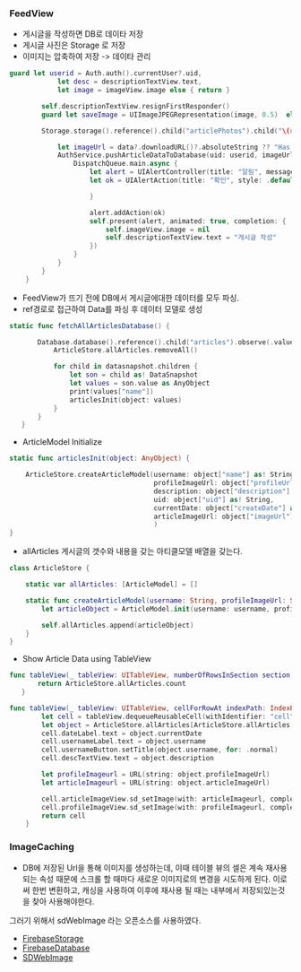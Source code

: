### FeedView

* 게시글을 작성하면 DB로 데이타 저장
* 게시글 사진은 Storage 로 저장
* 이미지는 압축하여 저장 -> 데이타 관리
```Swift
guard let userid = Auth.auth().currentUser?.uid,
            let desc = descriptionTextView.text,
            let image = imageView.image else { return }

        self.descriptionTextView.resignFirstResponder()
        guard let saveImage = UIImageJPEGRepresentation(image, 0.5)  else { return }

        Storage.storage().reference().child("articlePhotos").child("\(userid) \(desc)").putData(saveImage, metadata: nil) { (data, err) in

            let imageUrl = data?.downloadURL()?.absoluteString ?? "Has not Found"
            AuthService.pushArticleDataToDatabase(uid: userid, imageUrl: imageUrl, description: desc) {
                DispatchQueue.main.async {
                    let alert = UIAlertController(title: "알림", message: "게시글이 정상적으로 등록되었습니다.", preferredStyle: .alert)
                    let ok = UIAlertAction(title: "확인", style: .default) { action in

                    }

                    alert.addAction(ok)
                    self.present(alert, animated: true, completion: {
                        self.imageView.image = nil
                        self.descriptionTextView.text = "게시글 작성"
                    })
                }
            }
        }
    }
```

* FeedView가 뜨기 전에 DB에서 게시글에대한 데이터를 모두 파싱.
* ref경로로 접근하여 Data를 파싱 후 데이터 모델로 생성
```swift
static func fetchAllArticlesDatabase() {

       Database.database().reference().child("articles").observe(.value) { (datasnapshot) in
           ArticleStore.allArticles.removeAll()

           for child in datasnapshot.children {
               let son = child as! DataSnapshot
               let values = son.value as AnyObject
               print(values["name"])
               articlesInit(object: values)
           }
       }
   }
```
* ArticleModel Initialize
```Swift
static func articlesInit(object: AnyObject) {

    ArticleStore.createArticleModel(username: object["name"] as! String,
                                    profileImageUrl: object["profileUrl"] as! String,
                                    description: object["description"] as! String,
                                    uid: object["uid"] as! String,
                                    currentDate: object["createDate"] as! String,
                                    articleImageUrl: object["imageUrl"] as! String
                                    )
}
```
* allArticles  게시글의 갯수와 내용을 갖는 아티클모델 배열을 갖는다.

```Swift
class ArticleStore {

    static var allArticles: [ArticleModel] = []

    static func createArticleModel(username: String, profileImageUrl: String, description: String, uid: String, currentDate: String, articleImageUrl: String) {
        let articleObject = ArticleModel.init(username: username, profileImageUrl: profileImageUrl, description: description, uid: uid, currentDate: currentDate, articleImageUrl: articleImageUrl)

        self.allArticles.append(articleObject)
    }
}
```

* Show Article Data using TableView
```Swift
func tableView(_ tableView: UITableView, numberOfRowsInSection section: Int) -> Int {
       return ArticleStore.allArticles.count
   }

func tableView(_ tableView: UITableView, cellForRowAt indexPath: IndexPath) -> UITableViewCell {
        let cell = tableView.dequeueReusableCell(withIdentifier: "cell", for: indexPath) as! FeedTableViewCell
        let object = ArticleStore.allArticles[ArticleStore.allArticles.count - 1 - indexPath.row]
        cell.dateLabel.text = object.currentDate
        cell.usernameLabel.text = object.username
        cell.usernameButton.setTitle(object.username, for: .normal)
        cell.descTextView.text = object.description

        let profileImageurl = URL(string: object.profileImageUrl)
        let articleImageurl = URL(string: object.articleImageUrl)

        cell.articleImageView.sd_setImage(with: articleImageurl, completed: nil)
        cell.profileImageView.sd_setImage(with: profileImageurl, completed: nil)
        return cell
    }
```

### ImageCaching
* DB에 저장된 Url을 통해 이미지를 생성하는데, 이때 테이블 뷰의 셀은 계속 재사용 되는 속성 때문에 스크롤 할 때마다 새로운 이미지로의 변경을 시도하게 된다.
이로써 한번 변환하고, 캐싱을 사용하여 이후에 재사용 될 때는 내부에서 저장되있는것을 찾아 사용해야한다.

그러기 위해서 sdWebImage 라는 오픈소스를 사용하였다.



* [FirebaseStorage](https://firebase.google.com/docs/storage/ios/start?authuser=0)
* [FirebaseDatabase](https://firebase.google.com/docs/database/ios/start?authuser=0)
* [SDWebImage](https://github.com/rs/SDWebImage)
